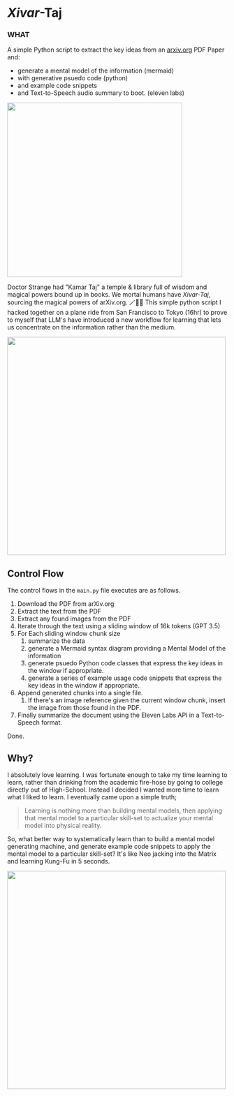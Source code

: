 # _Xivar_-Taj
### WHAT
A simple Python script to extract the key ideas from an [arxiv.org](https://arxiv.org/) PDF Paper and:
- generate a mental model of the information (mermaid)
- with generative psuedo code (python)
- and example code snippets
- and Text-to-Speech audio summary to boot. (eleven labs)

<img src="https://imgur.com/Khy8LRI.png" style="width: 400px">

Doctor Strange had "Kamar Taj" a temple & library full of wisdom and magical powers bound up in books. We mortal humans have _Xivar-Taj_, sourcing the magical powers of arXiv.org. 🪄🎩🐰  This simple python script I hacked together on a plane ride from San Francisco to Tokyo (16hr) to prove to myself that LLM's have introduced a new workflow for learning that lets us concentrate on the information rather than the medium.


<img src="https://imgur.com/J15913R.png" style="width: 500px">



## Control Flow
The control flows in the `main.py` file executes are as follows.
1. Download the PDF from arXiv.org
2. Extract the text from the PDF
3. Extract any found images from the PDF
4. Iterate through the text using a sliding window of 16k tokens (GPT 3.5)
5. For Each sliding window chunk size
    1. summarize the data
    2. generate a Mermaid syntax diagram providing a Mental Model of the information
    3. generate psuedo Python code classes that express the key ideas in the window if appropriate.
    4. generate a series of example usage code snippets that express the key ideas in the window if appropriate.
6. Append generated chunks into a single file.
    1. If there's an image reference given the current window chunk, insert the image from those found in the PDF.
7. Finally summarize the document using the Eleven Labs API in a Text-to-Speech format.

Done.


## Why?
I absolutely love learning. I was fortunate enough to take my time learning to learn, rather than drinking from the academic fire-hose by going to college directly out of High-School. Instead I decided I wanted more time to learn what I liked to learn. I eventually came upon a simple truth;
> Learning is nothing more than building mental models, then applying that mental model to a particular skill-set to actualize your mental model into physical reality.

So, what better way to systematically learn than to build a mental model generating machine, and generate example code snippets to apply the mental model to a particular skill-set? It's like Neo jacking into the Matrix and learning Kung-Fu in 5 seconds.

<img src="https://imgur.com/eMiJ5nQ.png" style="width: 500px">